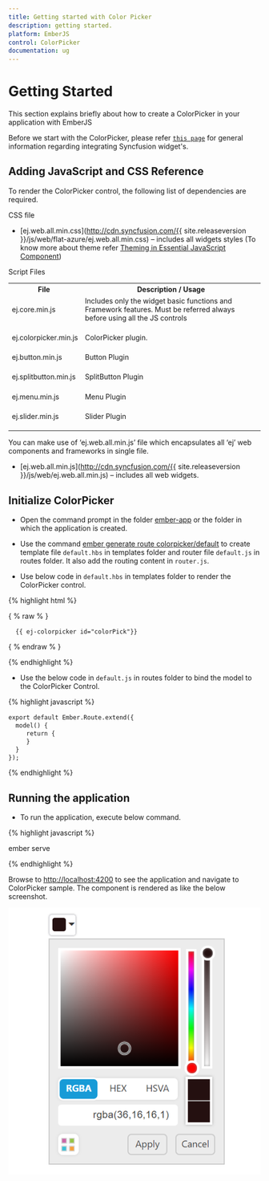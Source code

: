 ```yaml
---
title: Getting started with Color Picker
description: getting started.
platform: EmberJS
control: ColorPicker
documentation: ug
---
```

# Getting Started

This section explains briefly about how to create a ColorPicker in your application with EmberJS

Before we start with the ColorPicker, please refer [`this page`](https://help.syncfusion.com/emberjs/getting-started) for general information regarding integrating Syncfusion widget's.

## Adding JavaScript and CSS Reference

To render the ColorPicker control, the following list of dependencies are required.

CSS file

* [ej.web.all.min.css](http://cdn.syncfusion.com/{{ site.releaseversion }}/js/web/flat-azure/ej.web.all.min.css) – includes all widgets styles (To know more about theme refer [Theming in Essential JavaScript Component](https://help.syncfusion.com/js/theming-in-essential-javascript-components#))

Script Files

<table>
<tr>
<th>
File </th><th>
Description / Usage </th></tr>
<tr>
<td>
ej.core.min.js<br/><br/></td><td>
Includes only the widget basic functions and Framework features. Must be referred always before using all the JS controls<br/><br/></td></tr>
<tr>
<td>
ej.colorpicker.min.js<br/><br/></td><td>
ColorPicker plugin.<br/><br/></td></tr>
<tr>
<td>
ej.button.min.js<br/><br/></td><td>
Button Plugin<br/><br/></td></tr>
<tr>
<td>
ej.splitbutton.min.js<br/><br/></td><td>
SplitButton Plugin<br/><br/></td></tr>
<tr>
<td>
ej.menu.min.js<br/><br/></td><td>
Menu Plugin <br/><br/></td></tr>
<tr>
<td>
ej.slider.min.js<br/><br/></td><td>
Slider Plugin <br/><br/></td></tr>
</table>

You can make use of ‘ej.web.all.min.js’ file which encapsulates all ‘ej’ web components and frameworks in single file.

* [ej.web.all.min.js](http://cdn.syncfusion.com/{{ site.releaseversion }}/js/web/ej.web.all.min.js) – includes all web widgets.

## Initialize ColorPicker

* Open the command prompt in the folder [ember-app](https://help.syncfusion.com/emberjs/getting-started#create-a-simple-ember-application) or the folder in which the application is created.

* Use the command [ember generate route colorpicker/default](https://guides.emberjs.com/v2.11.0/routing/defining-your-routes/) to create template file `default.hbs` in templates folder and router file `default.js` in routes folder. It also add the routing content in `router.js`.

* Use below code in `default.hbs` in templates folder to render the ColorPicker control.

{% highlight html %}

  { % raw % }

	  {{ ej-colorpicker id="colorPick"}}
    
  { % endraw % }

{% endhighlight %}

* Use the below code in `default.js` in routes folder to bind the model to the ColorPicker Control.

{% highlight javascript %}

	export default Ember.Route.extend({
      model() {
         return {
         }
      }
    });

{% endhighlight %}

## Running the application

* To run the application, execute below command.

{% highlight javascript %}
 
 ember serve

{% endhighlight %}

Browse to [http://localhost:4200](http://localhost:4200) to see the application and navigate to ColorPicker sample. The component is rendered as like the below screenshot.

![](Getting-Started_images/Getting-Started_img1.png)